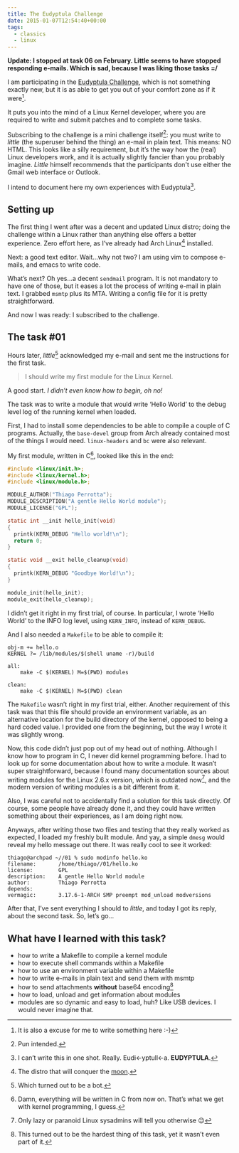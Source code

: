```yaml
---
title: The Eudyptula Challenge
date: 2015-01-07T12:54:40+00:00
tags:
  - classics
  - linux
---
```


**Update: I stopped at task 06 on February. Little seems to have stopped responding e-mails. Which is sad, because I was liking those tasks =/**

I am participating in the [Eudyptula Challenge](http://eudyptula-challenge.org/), which is not something exactly new, but it is as able to get you out of your comfort zone as if it were[^1].

It puts you into the mind of a Linux Kernel developer, where you are required to write and submit patches and to complete some tasks.

Subscribing to the challenge is a mini challenge itself[^2]: you must write to _little_ (the superuser behind the thing) an e-mail in plain text. This means: NO HTML. This looks like a silly requirement, but it&#8217;s the way how the (real) Linux developers work, and it is actually slightly fancier than you probably imagine. _Little_ himself recommends that the participants don't use either the Gmail web interface or Outlook.

I intend to document here my own experiences with Eudyptula[^3].

## Setting up

The first thing I went after was a decent and updated Linux distro; doing the challenge within a Linux rather than anything else offers a better experience. Zero effort here, as I&#8217;ve already had Arch Linux[^4] installed.

Next: a good text editor. Wait…why not two? I am using vim to compose e-mails, and emacs to write code.


What&#8217;s next? Oh yes…a decent `sendmail` program. It is not mandatory to have one of those, but it eases a lot the process of writing e-mail in plain text. I grabbed `msmtp` plus its MTA. Writing a config file for it is pretty straightforward.

And now I was ready: I subscribed to the challenge.

## The task #01

Hours later, <i>little</i>[^5] acknowledged my e-mail and sent me the instructions for the first task.

> I should write my first module for the Linux Kernel.

A good start. <i>I didn&#8217;t even know how to begin, oh no!</i>

The task was to write a module that would write &#8216;Hello World&#8217; to the debug level log of the running kernel when loaded.

First, I had to install some dependencies to be able to compile a couple of C programs. Actually, the `base-devel` group from Arch already contained most of the things I would need. `linux-headers` and `bc` were also relevant.

My first module, written in C[^6], looked like this in the end:

```    c
#include <linux/init.h>;
#include <linux/kernel.h>;
#include <linux/module.h>;

MODULE_AUTHOR("Thiago Perrotta");
MODULE_DESCRIPTION("A gentle Hello World module");
MODULE_LICENSE("GPL");

static int __init hello_init(void)
{
  printk(KERN_DEBUG "Hello world!\n");
  return 0;
}

static void __exit hello_cleanup(void)
{
  printk(KERN_DEBUG "Goodbye World!\n");
}

module_init(hello_init);
module_exit(hello_cleanup);
```

I didn&#8217;t get it right in my first trial, of course. In particular, I wrote &#8216;Hello World&#8217; to the INFO log level, using `KERN_INFO`, instead of `KERN_DEBUG`.

And I also needed a `Makefile` to be able to compile it:

```make
obj-m += hello.o
KERNEL ?= /lib/modules/$(shell uname -r)/build

all:
    make -C $(KERNEL) M=$(PWD) modules

clean:
    make -C $(KERNEL) M=$(PWD) clean
```

The `Makefile` wasn&#8217;t right in my first trial, either. Another requirement of this task was that this file should provide an environment variable, as an alternative location for the build directory of the kernel, opposed to being a hard coded value. I provided one from the beginning, but the way I wrote it was slightly wrong.

Now, this code didn&#8217;t just pop out of my head out of nothing. Although I know how to program in C, I never did kernel programming before. I had to look up for some documentation about how to write a module. It wasn&#8217;t super straightforward, because I found many documentation sources about writing modules for the Linux 2.6.x version, which is outdated now[^7], and the modern version of writing modules is a bit different from it.

Also, I was careful not to accidentally find a solution for this task directly. Of course, some people have already done it, and they could have written something about their experiences, as I am doing right now.

Anyways, after writing those two files and testing that they really worked as expected, I loaded my freshly built module. And yay, a simple `dmesg` would reveal my hello message out there. It was really cool to see it worked:

```none
thiago@archpad ~//01 % sudo modinfo hello.ko
filename:       /home/thiago//01/hello.ko
license:        GPL
description:    A gentle Hello World module
author:         Thiago Perrotta
depends:
vermagic:       3.17.6-1-ARCH SMP preempt mod_unload modversions
```

After that, I&#8217;ve sent everything I should to <i>little</i>, and today I got its reply, about the second task. So, let&#8217;s go…

## What have I learned with this task?

- how to write a Makefile to compile a kernel module
- how to execute shell commands within a Makefile
- how to use an environment variable within a Makefile
- how to write e-mails in plain text and send them with msmtp
- how to send attachments <b>without</b> base64 encoding[^8]
- how to load, unload and get information about modules
- modules are so dynamic and easy to load, huh? Like USB devices. I would never imagine that.

[^1]: It is also a excuse for me to write something here :-)

[^2]: Pun intended.
[^3]: I can&#8217;t write this in one shot. Really. Eudi←yptull←a. <b>EUDYPTULA</b>.
[^4]: The distro that will conquer the <a href="https://wiki.archlinux.org/index.php?title=DeveloperWiki&oldid=293327#Organization">moon</a>.
[^5]: Which turned out to be a bot.
[^6]: Damn, everything will be written in C from now on. That&#8217;s what we get with kernel programming, I guess.
[^7]: Only lazy or paranoid Linux sysadmins will tell you otherwise 😉
[^8]: This turned out to be the hardest thing of this task, yet it wasn&#8217;t even part of it.
